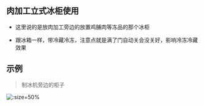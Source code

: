 ## 肉加工立式冰柜使用

*  这里说的是放肉加工旁边的放置鸡脯肉等冻品的那个冰柜

* 跟冰箱一样，带冷藏冷冻，注意点就是满了门自动关会没关好，影响冷冻冷藏效果


## 示例

> 制冰机旁边的柜子


![](https://gitee.com/GaloisFields/WORKFLOWS4COMPANY/raw/master/resources/pic/equipment/肉加工立式冰柜.jpeg ':size=50%')
